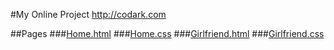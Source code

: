 #My Online Project http://codark.com

##Pages
###[Home.html](https://github.com/DarkHeart527/domain/edit/gh-pages/home.html)
###[Home.css](https://github.com/DarkHeart527/domain/edit/gh-pages/home.css)
###[Girlfriend.html](https://github.com/DarkHeart527/domain/edit/gh-pages/girlfriend.html)
###[Girlfriend.css](https://github.com/DarkHeart527/domain/edit/gh-pages/girlfriend.css)
